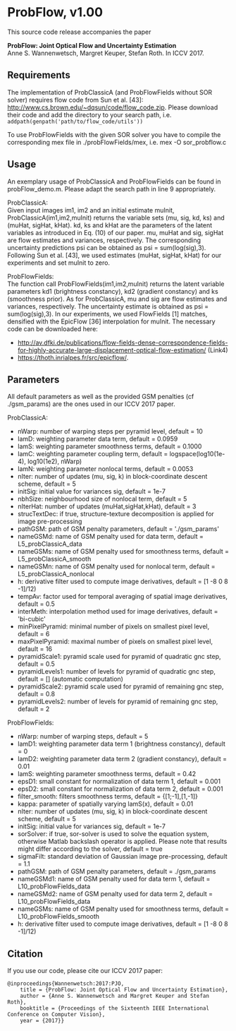ProbFlow, v1.00
===============================================================================


This source code release accompanies the paper

**ProbFlow: Joint Optical Flow and Uncertainty Estimation**    
Anne S. Wannenwetsch, Margret Keuper, Stefan Roth. In ICCV 2017.

Requirements
-------------------------------------------------------------------------------

The implementation of ProbClassicA (and ProbFlowFields without SOR solver) requires flow code from Sun et al. \[43]: http://www.cs.brown.edu/~dqsun/code/flow_code.zip.
Please download their code and add the directory to your search path, i.e.
`addpath(genpath('path/to/flow_code/utils'))`

To use ProbFlowFields with the given SOR solver you have to compile the corresponding
mex file in ./probFlowFields/mex, i.e. mex -O sor_probflow.c

Usage
-------------------------------------------------------------------------------

An exemplary usage of ProbClassicA and ProbFlowFields can be found in probFlow_demo.m.
Please adapt the search path in line 9 appropriately.

ProbClassicA:  
Given input images im1, im2 and an initial estimate muInit, ProbClassicA(im1,im2,muInit) returns the variable sets (mu, sig, kd, ks) and (muHat, sigHat, kHat). kd, ks and kHat are the parameters of the latent variables as introduced in Eq. (10) of our paper. mu, muHat and sig, sigHat are flow estimates and variances, respectively. The corresponding uncertainty predictions psi can be obtained as psi = sum(log(sig),3).
Following Sun et al. \[43], we used estimates (muHat, sigHat, kHat) for our experiments and set muInit to zero.

ProbFlowFields:  
The function call ProbFlowFields(im1,im2,muInit) returns the latent variable parameters kd1 (brightness constancy), kd2 (gradient constancy) and ks (smoothness prior). As for ProbClassicA, mu and sig are flow estimates and variances, respectively. The uncertainty estimate is obtained as psi = sum(log(sig),3).
In our experiments, we used FlowFields \[1] matches, densified with the EpicFlow \[36] interpolation for muInit. The necessary code can be downloaded here: 

* http://av.dfki.de/publications/flow-fields-dense-correspondence-fields-for-highly-accurate-large-displacement-optical-flow-estimation/ (Link4)
* https://thoth.inrialpes.fr/src/epicflow/.


Parameters
-------------------------------------------------------------------------------

All default parameters as well as the provided GSM penalties (cf ./gsm_params) are the ones used in our ICCV 2017 paper.

ProbClassicA:  

* nWarp: number of warping steps per pyramid level, default = 10
* lamD:  weighting parameter data term, default = 0.0959
* lamS:  weighting parameter smoothness terms, default = 0.1000
* lamC:	 weighting parameter coupling term, default = logspace(log10(1e-4), log10(1e2), nWarp)
* lamN:  weighting parameter nonlocal terms, default = 0.0053
* nIter: number of updates (mu, sig, k) in block-coordinate descent scheme, default = 5
* initSig: initial value for variances sig, default = 1e-7
* nbhSize: neighbourhood size of nonlocal term, default = 5
* nIterHat: number of updates (muHat,sigHat,kHat), default = 3
* strucTextDec: if true, structure-texture decomposition is applied for image pre-processing
* pathGSM:  path of GSM penalty parameters, default = './gsm\_params' 
* nameGSMd: name of GSM penalty used for data term, default = L5\_probClassicA\_data
* nameGSMs: name of GSM penalty used for smoothness terms, default = L5\_probClassicA\_smooth
* nameGSMn:  name of GSM penalty used for nonlocal term, default = L5\_probClassicA\_nonlocal
* h: derivative filter used to compute image derivatives, default = \[1 -8 0 8 -1]/12)
* tempAv: factor used for temporal averaging of spatial image derivatives, default = 0.5
* interMeth: interpolation method used for image derivatives, default = 'bi-cubic'
* minPixelPyramid: minimal number of pixels on smallest pixel level, default = 6
* maxPixelPyramid: maximal number of pixels on smallest pixel level, default = 16
* pyramidScale1:  pyramid scale used for pyramid of quadratic gnc step, default = 0.5
* pyramidLevels1: number of levels for pyramid of quadratic gnc step, default = [] (automatic computation)
* pyramidScale2:  pyramid scale used for pyramid of remaining gnc step, default = 0.8
* pyramidLevels2: number of levels for pyramid of remaining gnc step, default = 2

ProbFlowFields:  

* nWarp: number of warping steps, default =  5
* lamD1: weighting parameter data term 1 (brightness constancy), default = 0
* lamD2: weighting parameter data term 2 (gradient constancy), default = 0.01
* lamS:	 weighting parameter smoothness terms, default = 0.42
* epsD1: small constant for normalization of data term 1, default = 0.001
* epsD2: small constant for normalization of data term 2, default = 0.001
* filter\_smooth: filters smoothness terms, default = {\[1;-1],\[1,-1]}
* kappa: parameter of spatially varying lamS(x), default = 0.01
* nIter: number of updates (mu, sig, k) in block-coordinate descent scheme, default = 5
* initSig: initial value for variances sig, default = 1e-7
* sorSolver: if true, sor-solver is used to solve the equation system, otherwise Matlab backslash operator is applied. Please note that results might differ according to the solver, default = true
* sigmaFilt: standard deviation of Gaussian image pre-processing, default = 1.1
* pathGSM: path of GSM penalty parameters, default = ./gsm\_params
* nameGSMd1: name of GSM penalty used for data term 1, default = L10\_probFlowFields\_data
* nameGSMd2: name of GSM penalty used for data term 2, default = L10\_probFlowFields\_data
* nameGSMs:  name of GSM penalty used for smoothness terms, default = L10\_probFlowFields\_smooth
* h: derivative filter used to compute image derivatives, default = \[1 -8 0 8 -1]/12)

Citation
-------------------------------------------------------------------------------

If you use our code, please cite our ICCV 2017 paper:

    @inproceedings{Wannenwetsch:2017:PJO,
        title = {ProbFlow: Joint Optical Flow and Uncertainty Estimation},
        author = {Anne S. Wannenwetsch and Margret Keuper and Stefan Roth},
        booktitle = {Proceedings of the Sixteenth IEEE International Conference on Computer Vision},
        year = {2017}}
